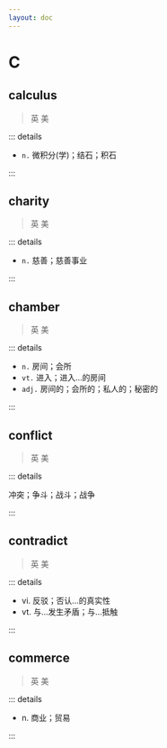```yaml
---
layout: doc
---
```


# C


## calculus
> 英 <Phonetic word="calculus" lang="en-GB" phonetic="/'kælkjʊləs/"/> 
> 美 <Phonetic word="calculus" lang="en-US" phonetic="/'kælkjələs/"/>

::: details

- `n.` 微积分(学)；结石；积石

:::

## charity
> 英 <Phonetic word="charity" lang="en-GB" phonetic="/'kɑːrɪti/"/>
> 美 <Phonetic word="charity" lang="en-US" phonetic="/'kɑːrɪti/"/>

::: details

- `n.` 慈善；慈善事业

:::

## chamber
> 英 <Phonetic word="chamber" lang="en-GB" phonetic="/'tʃæmbər/"/>
> 美 <Phonetic word="chamber" lang="en-US" phonetic="/'tʃæmbər/"/>

::: details

- `n.`    房间；会所
- `vt.`   进入；进入…的房间
- `adj.`  房间的；会所的；私人的；秘密的

:::

## conflict
> 英 <Phonetic word="conflict" lang="en-GB" phonetic="/'kɒnflɪkt/"/> 
> 美 <Phonetic word="conflict" lang="en-US" phonetic="/'kɑːnflɪkt/"/>

::: details

冲突；争斗；战斗；战争

:::

## contradict

> 英 <Phonetic word="contradict" lang="en-GB" phonetic="/kɒntrə'dɪkt/"/> 
> 美 <Phonetic word="contradict" lang="en-US" phonetic="/kən'trædɪkt/"/>

::: details

- vi. 反驳；否认…的真实性
- vt. 与…发生矛盾；与…抵触

:::

## commerce
> 英 <Phonetic word="commerce" lang="en-GB" phonetic="/kəmər'sɪs/"/>
> 美 <Phonetic word="commerce" lang="en-US" phonetic="/kəmər'sɪs/"/>

::: details

- n. 商业；贸易

:::